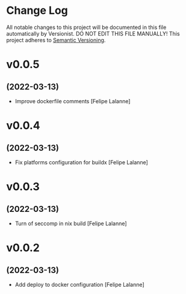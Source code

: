 # Change Log

All notable changes to this project will be documented in this file
automatically by Versionist. DO NOT EDIT THIS FILE MANUALLY!
This project adheres to [Semantic Versioning](http://semver.org/).

# v0.0.5
## (2022-03-13)

* Improve dockerfile comments [Felipe Lalanne]

# v0.0.4
## (2022-03-13)

* Fix platforms configuration for buildx [Felipe Lalanne]

# v0.0.3
## (2022-03-13)

* Turn of seccomp in nix build [Felipe Lalanne]

# v0.0.2
## (2022-03-13)

* Add deploy to docker configuration [Felipe Lalanne]
